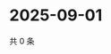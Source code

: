 # 2025-09-01

共 0 条

<!-- BEGIN ZHIHUVIDEO -->
<!-- 最后更新时间 Mon Sep 01 2025 07:10:01 GMT+0800 (China Standard Time) -->

<!-- END ZHIHUVIDEO -->
